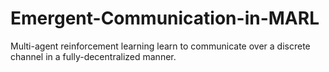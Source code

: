# Emergent-Communication-in-MARL
Multi-agent reinforcement learning learn to communicate over a discrete channel in a fully-decentralized manner. 
